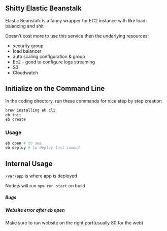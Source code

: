 ## Shitty Elastic Beanstalk

Elastic Beanstalk is a fancy wrapper for EC2 instance with like load-balancing and shit

Doesn't cost more to use this service then the underlying resources:

- security group
- load balancer
- auto scaling configuration & group
- Ec2 - good to configure logs streaming
- S3
- Cloudwatch

## Initialize on the Command Line

In the coding directory, run these commands for nice step by step creation

```bash
brew installing eb cli 
eb init
eb create
```

### Usage

```bash
eb open # to see
eb deploy # to deploy last commit
```

## Internal Usage

`/var/app` is where app is deployed

Nodejs will run `npm run start` on build 

##### Bugs

##### Website error after eb open

 Make sure to run website on the right port(usually 80 for the web)


